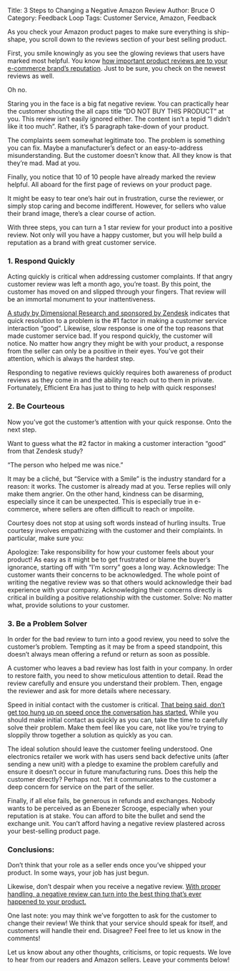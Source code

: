 Title: 3 Steps to Changing a Negative Amazon Review
Author: Bruce O
Category: Feedback Loop
Tags: Customer Service, Amazon, Feedback

As you check your Amazon product pages to make sure everything is ship-shape, you scroll down to the reviews section of your best selling product.

First, you smile knowingly as you see the glowing reviews that users have marked most helpful. You know [how important product reviews are to your e-commerce brand’s reputation](/Start-Paying-Attention-to-your-Amazon-Product-Reviews.html). Just to be sure, you check on the newest reviews as well.

Oh no.

Staring you in the face is a big fat negative review. You can practically hear the customer shouting the all caps title “DO NOT BUY THIS PRODUCT” at you. This review isn’t easily ignored either. The content isn’t a tepid “I didn’t like it too much”. Rather, it’s 5 paragraph take-down of your product.

The complaints seem somewhat legitimate too. The problem is something you can fix. Maybe a manufacturer’s defect or an easy-to-address misunderstanding.  But the customer doesn’t know that. All they know is that they’re mad. Mad at you.

Finally, you notice that 10 of 10 people have already marked the review helpful. All aboard for the first page of reviews on your product page.

It might be easy to tear one’s hair out in frustration, curse the reviewer, or simply stop caring and become indifferent. However, for sellers who value their brand image, there’s a clear course of action.

With three steps,  you can turn a 1 star review for your product into a positive review. Not only will you have a happy customer, but you will help build a reputation as a brand with great customer service. 

### 1. Respond Quickly

Acting quickly is critical when addressing customer complaints. If that angry customer review was left a month ago, you’re toast. By this point, the customer has moved on and slipped through your fingers. That review will be an immortal monument to your inattentiveness.

[A study by Dimensional Research and sponsored by Zendesk](http://www.zendesk.com/resources/customer-service-and-lifetime-customer-value) indicates that quick resolution to a problem is the #1 factor in making a customer service interaction “good”. Likewise, slow response is one of the top reasons that made customer service bad.
If you respond quickly, the customer will notice. No matter how angry they might be with your product, a response from the seller can only be a positive in their eyes. You’ve got their attention, which is always the hardest step.

Responding to negative reviews quickly requires both awareness of product reviews as they come in and the ability to reach out to them in private. Fortunately, Efficient Era has just to thing to help with quick responses!

### 2. Be Courteous

Now you’ve got the customer’s attention with your quick response. Onto the next step.

Want to guess what the #2 factor in making a customer interaction “good” from that Zendesk study?

“The person who helped me was nice.”

It may be a cliché, but “Service with a Smile” is the industry standard for a reason: it works. The customer is already mad at you. Terse replies will only make them angrier. On the other hand, kindness can be disarming, especially since it can be unexpected. This is especially true in e-commerce, where sellers are often difficult to reach or impolite.

Courtesy does not stop at using soft words instead of hurling insults. True courtesy involves empathizing with the customer and their complaints. In particular, make sure you:

Apologize: Take responsibility for how your customer feels about your product! As easy as it might be to get frustrated or blame the buyer’s ignorance, starting off with “I’m sorry” goes a long way.
Acknowledge: The customer wants their concerns to be acknowledged. The whole point of writing the negative review was so that others would acknowledge their bad experience with your company. Acknowledging their concerns directly is critical in building a positive relationship with the customer. 
Solve: No matter what, provide solutions to your customer.

### 3. Be a Problem Solver

In order for the bad review to turn into a good review, you need to solve the customer’s problem. Tempting as it may be from a speed standpoint, this doesn’t always mean offering a refund or return as soon as possible.

A customer who leaves a bad review has lost faith in your company. In order to restore faith, you need to show meticulous attention to detail. Read the review carefully and ensure you understand their problem. Then, engage the reviewer and ask for more details where necessary.

Speed in initial contact with the customer is critical. [That being said, don’t get too hung up on speed once the conversation has started.](http://www.helpscout.net/blog/speed-kills/) While you should make initial contact as quickly as you can, take the time to carefully solve their problem. Make them feel like you care, not like you’re trying to sloppily throw together a solution as quickly as you can.    

The ideal solution should leave the customer feeling understood. One electronics retailer we work with has users send back defective units (after sending a new unit) with a pledge to examine the problem carefully and ensure it doesn’t occur in future manufacturing runs. Does this help the customer directly? Perhaps not. Yet it communicates to the customer a deep concern for service on the part of the seller.

Finally, if all else fails, be generous in refunds and exchanges. Nobody wants to be perceived as an Ebenezer Scrooge, especially when your reputation is at stake. You can afford to bite the bullet and send the exchange unit. You can’t afford having a negative review plastered across your best-selling product page.

### Conclusions:

Don’t think that your role as a seller ends once you’ve shipped your product. In some ways, your job has just begun.

Likewise, don’t despair when you receive a negative review. [With proper handling, a negative review can turn into the best thing that’s ever happened to your product.](http://www.damniwish.com/how-a-2-star-amazon-review-makes-thousands-of-sales/)

One last note: you may think we’ve forgotten to ask for the customer to change their review! We think that your service should speak for itself, and customers will handle their end. Disagree? Feel free to let us know in the comments!

Let us know about any other thoughts, criticisms, or topic requests. We love to hear from our readers and Amazon sellers. Leave your comments below!
